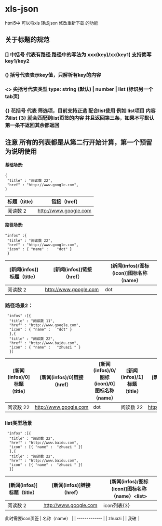 # xls-json
html5中 可以将xls 转成json 修改重新下载 的功能

## 关于标题的规范
###  [] 中括号 代表有路径 路径中的写法为 xxx(key)/xx(key1)    支持简写  key1/key2
### () 括号代表表示key值，只解析有key的内容
### <> 尖括号代表类型  type:  string (默认) | number | list (标识另一个tab页)   
### {} 花括号 代表 筛选项，目前支持正选  配合list使用           例如 list项目 内容为list {3} 就会匹配到list页签的内容 并且返回第三条，如果不写默认第一条不返回其余都返回
## 注意 所有的列表都是从第二行开始计算，第一个预留为说明使用
#### 基础场景:
```
{
 "title" : "阅读数 22", 
 "href" : "http://www.google.com", 
}
 ```

| 标题（title) | 链接（href) |
| ------------- | ------------- |
| 阅读数 2  | http://www.google.com  |

#### 路径场景:
```
"infos" :{ 
 "title" : "阅读数 22", 
 "href" : "http://www.google.com", 
 "icon" : { "name" : 	"dot" }
 }
```

| [新闻(infos)]标题（title）| [新闻(infos)]链接（href）| [新闻(infos)/图标(icon)]图标名称（name） |
| ------------- | ------------- | ------------- |
| 阅读数 2  | http://www.google.com  | dot |

### 路径场景2：
```
 "infos" :[{ 
  "title" : "阅读数 11", 
  "href" : "http://www.google.com", 
  "icon" : { "name" : 	"dot" }
  },{ 
  "title" : "阅读数 22", 
  "href" : "http://www.baidu.com", 
  "icon" : { "name" : 	"zhuazi	" }
  }]
```

| [新闻(infos)/0]标题（title）| [新闻(infos)/0]链接（href）| [新闻(infos)/0/图标(icon)/0]图标名称（name） | [新闻(infos)/1]标题（title）| [新闻(infos)/1]链接（href）| [新闻(infos)/1/图标(icon)/0]图标名称（name） |
| ------------- | ------------- | ------------- | ------------- | ------------- | ------------- |
| 阅读数 22 | http://www.google.com | dot | 阅读数 22 | http://www.baidu.com | six dot |


### list类型场景
```
 "infos" :[{ 
  "title" : "阅读数 22", 
  "href" : "http://www.baidu.com", 
  "icon" : [{ "name" : 	"zhuazi	" }]
  },{ 
  "title" : "阅读数 22", 
  "href" : "http://www.baidu.com", 
  "icon" : [{ "name" : 	"zhuazi	" }]
  }]
 ```
 
| [新闻(infos)]标题（title）| [新闻(infos)]链接（href）| [新闻(infos)/图标(icon)]图标名称（name）&lt;list&gt; |
| ------------- | ------------- | ------------- |
| 阅读数 2  | http://www.google.com  | icon列表{3} |

此时需要icon页签
| 名称（name） |
| ------------- |
|  zhuazi | 
|  我破 | 
